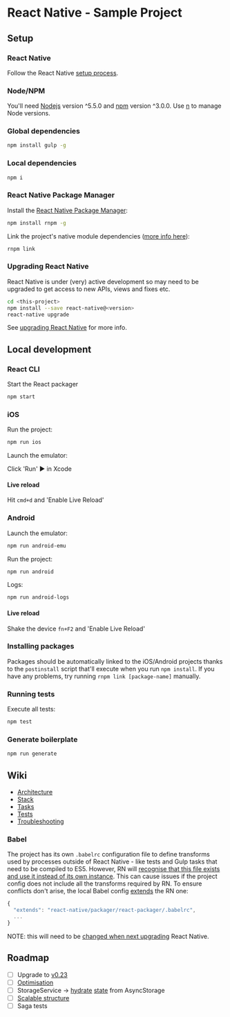 # React Native - Sample Project

## Setup

### React Native

Follow the React Native [setup process](https://facebook.github.io/react-native/docs/getting-started.html).

### Node/NPM

You'll need [Nodejs](https://nodejs.org/) version ^5.5.0 and [npm](https://www.npmjs.com/) version ^3.0.0. Use [n](https://github.com/tj/n) to manage Node versions.

### Global dependencies

```bash
npm install gulp -g
```

### Local dependencies

```bash
npm i
```

### React Native Package Manager

Install the [React Native Package Manager](https://github.com/rnpm/rnpm):
```bash
npm install rnpm -g
```

Link the project's native module dependencies ([more info here](http://facebook.github.io/react-native/docs/linking-libraries-ios.html#content)):
```bash
rnpm link
```

### Upgrading React Native

React Native is under (very) active development so may need to be upgraded to get access to new APIs, views and fixes etc.

```bash
cd <this-project>
npm install --save react-native@<version>
react-native upgrade
```

See [upgrading React Native](https://facebook.github.io/react-native/docs/upgrading.html) for more info.

## Local development

### React CLI

Start the React packager

```bash
npm start
```

### iOS

Run the project:
```bash
npm run ios
```

Launch the emulator:

Click 'Run' ▶️ in Xcode

#### Live reload

Hit `cmd+d` and 'Enable Live Reload'

### Android

Launch the emulator:
```bash
npm run android-emu
```

Run the project:
```bash
npm run android
```

Logs:
```bash
npm run android-logs
```

#### Live reload

Shake the device `fn+F2` and 'Enable Live Reload'

### Installing packages

Packages should be automatically linked to the iOS/Android projects thanks to the `postinstall` script that'll execute when you run `npm install`. If you have any problems, try running `rnpm link [package-name]` manually.

### Running tests

Execute all tests:
```bash
npm test
```

### Generate boilerplate

```bash
npm run generate
```

## Wiki

- [Architecture](wiki/architecture.md)
- [Stack](wiki/stack.md)
- [Tasks](wiki/tasks.md)
- [Tests](wiki/tests.md)
- [Troubleshooting](wiki/troubleshooting.md)

### Babel

The project has its own `.babelrc` configuration file to define transforms used by processes outside of React Native - like tests and Gulp tasks that need to be compiled to ES5. However, RN will [recognise that this file exists and use it instead of its own instance](https://github.com/facebook/react-native/pull/5214). This can cause issues if the project config does not include all the transforms required by RN. To ensure conflicts don't arise, the local Babel config [extends](http://babeljs.io/docs/usage/options/) the RN one:

```js
{
  "extends": "react-native/packager/react-packager/.babelrc",
  ...
}
```

NOTE: this will need to be [changed when next upgrading](https://github.com/facebook/react-native/pull/5214#issuecomment-171850837) React Native.

## Roadmap

- [ ] Upgrade to [v0.23](https://github.com/facebook/react-native/releases/tag/v0.23.0)
- [ ] [Optimisation](https://www.youtube.com/watch?v=0MlT74erp60)
- [ ] StorageService -> [hydrate](https://github.com/rt2zz/redux-persist#storage-backends) [state](https://github.com/rt2zz/redux-persist/blob/master/docs/recipes.md#react-native) from AsyncStorage
- [ ] [Scalable structure](jaysoo.ca/2016/02/28/organizing-redux-application/)
- [ ] Saga tests

